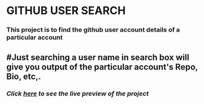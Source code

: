 # GITHUB USER SEARCH
### This project is to find the github user account details of a particular account
## #Just searching a user name in search box will give you output of the particular account's Repo, Bio, etc,.
### ***Click <a href="https://venkatavijayabhaskar007.github.io/Search_GITHUB_user/">here</a> to see the live preview of the project***
